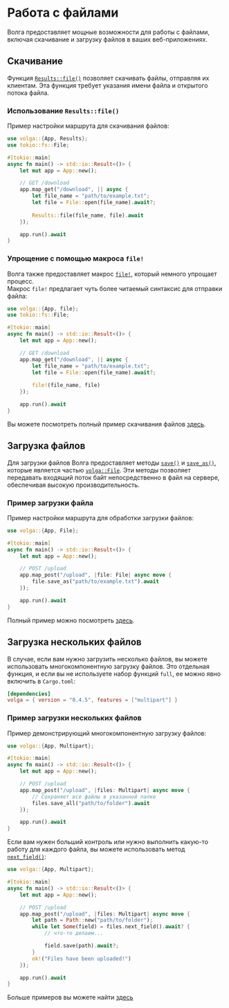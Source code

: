 # Работа с файлами

Волга предоставляет мощные возможности для работы с файлами, включая скачивание и загрузку файлов в ваших веб-приложениях.

## Скачивание
Функция [`Results::file()`](https://docs.rs/volga/latest/volga/http/response/struct.Results.html#method.file) позволяет скачивать файлы, отправляя их клиентам. Эта функция требует указания имени файла и открытого потока файла.

### Использование `Results::file()`

Пример настройки маршрута для скачивания файлов:
```rust
use volga::{App, Results};
use tokio::fs::File;

#[tokio::main]
async fn main() -> std::io::Result<()> {
    let mut app = App::new();

    // GET /download
    app.map_get("/download", || async {
        let file_name = "path/to/example.txt";
        let file = File::open(file_name).await?;
        
        Results::file(file_name, file).await
    });

    app.run().await
}
```

### Упрощение с помощью макроса `file!`
Волга также предоставляет макрос [`file!`](https://docs.rs/volga/latest/volga/macro.file.html), который немного упрощает процесс.  
Макрос `file!` предлагает чуть более читаемый синтаксис для отправки файла:
```rust
use volga::{App, file};
use tokio::fs::File;

#[tokio::main]
async fn main() -> std::io::Result<()> {
    let mut app = App::new();

    // GET /download
    app.map_get("/download", || async {
        let file_name = "path/to/example.txt";
        let file = File::open(file_name).await?;
        
        file!(file_name, file)
    });

    app.run().await
}
```

Вы можете посмотреть полный пример скачивания файлов [здесь](https://github.com/RomanEmreis/volga/blob/main/examples/file_download/src/main.rs).

## Загрузка файлов
Для загрузки файлов Волга предоставляет методы [`save()`](https://docs.rs/volga/latest/volga/http/endpoints/args/file/struct.FileStream.html#method.save) и [`save_as()`](https://docs.rs/volga/latest/volga/http/endpoints/args/file/struct.FileStream.html#method.save_as), которые является частью [`volga::File`](https://docs.rs/volga/latest/volga/http/endpoints/args/file/struct.FileStream.html). Эти методы позволяет передавать входящий поток байт непосредственно в файл на сервере, обеспечивая высокую производительность.

### Пример загрузки файла
Пример настройки маршрута для обработки загрузки файлов:
```rust
use volga::{App, File};

#[tokio::main]
async fn main() -> std::io::Result<()> {
    let mut app = App::new();

    // POST /upload
    app.map_post("/upload", |file: File| async move {
        file.save_as("path/to/example.txt").await
    });

    app.run().await
}
```

Полный пример можно посмотреть [здесь](https://github.com/RomanEmreis/volga/blob/main/examples/file_upload/src/main.rs).

## Загрузка нескольких файлов
В случае, если вам нужно загрузить несколько файлов, вы можете использовать многокомпонентную загрузку файлов. Это отдельная функция, и если вы не используете набор функций `full`, ее можно явно включить в `Cargo.toml`:
```toml
[dependencies]
volga = { version = "0.4.5", features = ["multipart"] }
```
### Пример загрузки нескольких файлов
Пример демонстрирующий многокомпонентную загрузку файлов:
```rust
use volga::{App, Multipart};

#[tokio::main]
async fn main() -> std::io::Result<()> {
    let mut app = App::new();

    // POST /upload
    app.map_post("/upload", |files: Multipart| async move {
        // Сохраняет все файлы в указанной папке
        files.save_all("path/to/folder").await
    });

    app.run().await
}
```

Если вам нужен больший контроль или нужно выполнить какую-то работу для каждого файла, вы можете использовать метод [`next_field()`](https://docs.rs/volga/latest/volga/http/endpoints/args/multipart/struct.Multipart.html#method.next_field):
```rust
use volga::{App, Multipart};

#[tokio::main]
async fn main() -> std::io::Result<()> {
    let mut app = App::new();

    // POST /upload
    app.map_post("/upload", |files: Multipart| async move {
        let path = Path::new("path/to/folder");
        while let Some(field) = files.next_field().await? {
            // что-то делаем...

            field.save(path).await?;
        }
        ok!("Files have been uploaded!")
    });

    app.run().await
}
```

Больше примеров вы можете найти [здесь](https://github.com/RomanEmreis/volga/blob/main/examples/multipart/src/main.rs)